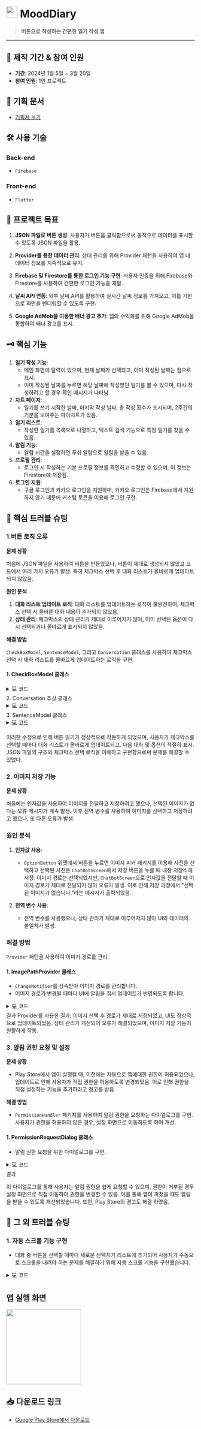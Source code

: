 # <img src="https://github.com/user-attachments/assets/716fd93b-dbef-4d89-919f-ed85cbc83aa8" width="30 " height="30"> MoodDiary


> **버튼으로 작성하는 간편한 일기 작성 앱**
      
---

## 📅 **제작 기간 & 참여 인원**
- **기간**: 2024년 1월 5일 ~ 3월 20일 
- **참여 인원**: 1인 프로젝트

## 📜 **기획 문서**
- [기획서 보기](https://docs.google.com/presentation/d/1PrNbnWb5IcI91bzLcCeA4jPPqkPzpPLcLqqSddak5GI/edit#slide=id.g3040118c9d1_0_435)

## 🛠 **사용 기술**

### Back-end
- `Firebase`

### Front-end
- `Flutter`

## 🎯 **프로젝트 목표**


1. **JSON 파일로 버튼 생성**: 사용자가 버튼을 클릭함으로써 동적으로 데이터를 표시할 수 있도록 JSON 파일을 활용.

2. **Provider를 통한 데이터 관리**: 상태 관리를 위해 Provider 패턴을 사용하여 앱 내 데이터 정보를 지속적으로 유지.

3. **Firebase 및 Firestore를 통한 로그인 기능 구현**: 사용자 인증을 위해 Firebase와 Firestore를 사용하여 간편한 로그인 기능을 개발.

4. **날씨 API 연동**: 외부 날씨 API를 활용하여 실시간 날씨 정보를 가져오고, 이를 기반으로 화면을 렌더링할 수 있도록 구현.

5. **Google AdMob을 이용한 배너 광고 추가**: 앱의 수익화를 위해 Google AdMob을 통합하여 배너 광고를 표시.

## 🗝 **핵심 기능**

1. **일기 작성 기능**: 
   - 메인 화면에 달력이 있으며, 현재 날짜가 선택되고, 이미 작성된 날짜는 점으로 표시. 
   - 이미 작성된 날짜를 누르면 해당 날짜에 작성했던 일기를 볼 수 있으며, 다시 작성하려고 할 경우 확인 메시지가 나타남.
2. **차트 페이지**: 
   - 일기를 쓰기 시작한 날짜, 마지막 작성 날짜, 총 작성 횟수가 표시되며, 2주간의 기분을 보여주는 파이차트가 있음.
3. **일기 리스트**: 
   - 작성한 일기를 목록으로 나열하고, 텍스트 검색 기능으로 특정 일기를 찾을 수 있음.
4. **알림 기능**: 
   - 알람 시간을 설정하면 푸쉬 알람으로 알림을 받을 수 있음.
5. **프로필 관리**: 
   - 로그인 시 작성하는 기본 프로필 정보를 확인하고 수정할 수 있으며, 이 정보는 Firestore에 저장됨.
6. **로그인 지원**: 
   - 구글 로그인과 카카오 로그인을 지원하며, 카카오 로그인은 Firebase에서 지원하지 않기 때문에 커스텀 토큰을 이용해 로그인 구현.


## 🚧 **핵심 트러블 슈팅**

 ### 1.버튼 로직 오류

**문제 상황**

처음에 JSON 파일을 사용하여 버튼을 만들었으나, 버튼이 제대로 생성되지 않았고 코드에서 여러 가지 오류가 발생. 특히 체크박스 선택 후 대화 리스트가 올바르게 업데이트되지 않았음.

**원인 분석**
1. **대화 리스트 업데이트 로직**: 대화 리스트를 업데이트하는 로직이 불완전하여, 체크박스 선택 시 올바른 대화 내용이 추가되지 않았음.
2. **상태 관리**: 체크박스의 상태 관리가 제대로 이루어지지 않아, 이미 선택된 옵션이 다시 선택되거나 올바르게 표시되지 않았음.

**해결 방법**

`CheckBoxModel`, `SentenceModel`, 그리고 `Conversation` 클래스를 사용하여 체크박스 선택 시 대화 리스트를 올바르게 업데이트하는 로직을 구현.

#### 1. CheckBoxModel 클래스
<details>
<summary>💻 코드</summary>
<div markdown="1">

 ```dart
class CheckBoxModel extends Conversation {
  bool isChecked;
  dynamic next;

  CheckBoxModel({
    required String id,
    required String content,
    required this.isChecked,
    required this.next
  }) : super(id: id, content: content);
}
isChecked: 체크박스의 선택 여부를 나타내며, 사용자가 선택 시 true로 설정.
next: 다음 대화나 옵션을 정의하는 동적 값.

 ```
</div>
</details>
2. Conversation 추상 클래스
<details>
<summary>💻 코드</summary>
<div markdown="1">

```dart


abstract class Conversation {
  final String id;
  final String content;

  Conversation({required this.id, required this.content});
}
대화 내용의 기본 구조를 정의하여, 코드의 일관성을 유지.

 ```
</div>
</details>
3. SentenceModel 클래스
<details>
<summary>💻 코드</summary>
<div markdown="1">

```dart

class SentenceModel extends Conversation {
  final bool isUser;

  SentenceModel({
    required String id,
    required String content,
    required this.isUser
  }) : super(id: id, content: content);
}
사용자가 작성한 문장이나 시스템의 응답을 나타내며, 대화의 흐름을 관리.
 ```
</div>
</details>

이러한 수정으로 인해 버튼 일기가 정상적으로 작동하게 되었으며, 사용자가 체크박스를 선택할 때마다 대화 리스트가 올바르게 업데이트되고, 다음 대화 및 옵션이 적절히 표시. JSON 파일의 구조와 체크박스 선택 로직을 이해하고 구현함으로써 문제를 해결할 수 있었다.

 ### 2. 이미지 저장 기능

**문제 상황**

처음에는 인자값을 사용하여 이미지를 전달하고 저장하려고 했으나, 선택된 이미지가 없다는 오류 메시지가 계속 발생. 이후 전역 변수를 사용하여 이미지를 선택하고 저장하려고 했으나, 또 다른 오류가 발생.

### 원인 분석
1. **인자값 사용**: 
   - `OptionButton` 위젯에서 버튼을 누르면 이미지 피커 패키지를 이용해 사진을 선택하고 선택된 사진은 `ChatBotScreen`에서 저장 버튼을 누를 때 내장 저장소에 저장.
    이미지 경로는 선택되었지만, `ChatBotScreen`으로 인자값을 전달할 때 이미지 경로가 제대로 전달되지 않아 오류가 발생.
    이로 인해 저장 과정에서 "선택된 이미지가 없습니다."라는 메시지가 출력되었음.

2. **전역 변수 사용**:
   - 전역 변수를 사용했으나, 상태 관리가 제대로 이루어지지 않아 UI와 데이터의 불일치가 발생.
  
### 해결 방법

`Provider` 패턴을 사용하여 이미지 경로를 관리.

#### 1. ImagePathProvider 클래스
- `ChangeNotifier`를 상속받아 이미지 경로를 관리합니다.
- 이미지 경로가 변경될 때마다 UI에 알림을 줘서 업데이트가 반영되도록 합니다.
<details>
<summary>💻 코드</summary>
<div markdown="1">

 ```dart
class ImagePathProvider with ChangeNotifier {
  String? _imagePath;

  String? get imagePath => _imagePath;

  set imagePath(String? path) {
    _imagePath = path;
    notifyListeners();
  }
}
2. 이미지 선택 및 저장 과정
ImageHandler 클래스에서 pickImage 메소드를 통해 사용자가 선택한 이미지를 ImagePathProvider에 저장합니다.
dart


Future<void> pickImage(BuildContext context) async {
  final ImagePicker picker = ImagePicker();
  final XFile? image = await picker.pickImage(source: ImageSource.gallery);

  if (image != null) {
    Provider.of<ImagePathProvider>(context, listen: false).imagePath = image.path;
  } else {
    Provider.of<ImagePathProvider>(context, listen: false).imagePath = null;
  }
}
일기 저장 시 선택된 이미지 경로를 ImagePathProvider에서 가져와 사용.
 ```
</div>
</details>
결과
Provider를 사용한 결과, 이미지 선택 후 경로가 제대로 저장되었고, UI도 정상적으로 업데이트되었음. 상태 관리가 개선되어 오류가 해결되었으며, 이미지 저장 기능이 원활하게 작동.

### 3. 알림 권한 요청 및 설정

**문제 상황**
- Play Store에서 앱이 실행될 때, 이전에는 자동으로 앱에대한 권한이 허용되었으나, 업데이트로 인해 사용자가 직접 권한을 허용하도록 변경되었음. 이로 인해 권한을 직접 설정하는 기능을 추가하라고 경고를 받음

**해결 방법**

- `PermissionHandler` 패키지를 사용하여 알림 권한을 요청하는 다이얼로그를 구현. 사용자가 권한을 허용하지 않은 경우, 설정 화면으로 이동하도록 하여 개선.

#### 1. PermissionRequestDialog 클래스
- 알림 권한 요청을 위한 다이얼로그를 구현.

<details>
<summary>💻 코드</summary>
<div markdown="1">

```dart
import 'package:flutter/material.dart';
import 'package:permission_handler/permission_handler.dart';

class PermissionRequestDialog extends StatefulWidget {
  const PermissionRequestDialog({Key? key}) : super(key: key);

  @override
  PermissionRequestDialogState createState() => PermissionRequestDialogState();
}

class PermissionRequestDialogState extends State<PermissionRequestDialog> {
  @override
  void initState() {
    super.initState();
    _requestPermissions(context);
  }

  void _requestPermissions(BuildContext context) async {
    final status = await Permission.notification.status;
    if (status.isDenied) {
      final result = await Permission.notification.request();
      if (result.isGranted) {
        // 권한이 granted된 경우 추가 작업 수행
        Navigator.of(context).pop();
      } else {
        // 권한이 denied된 경우 사용자에게 알림
        // 이미 다이얼로그가 열려있으므로 추가 작업 불필요
      }
    } else {
      // 권한이 이미 granted된 경우 다이얼로그 닫기
      Navigator.of(context).pop();
    }
  }

  @override
  Widget build(BuildContext context) {
    return AlertDialog(
      contentPadding: const EdgeInsets.all(24.0),
      title: const Text('알림 권한 요청'),
      content: const Text('알림 기능을 사용하기 위해서는 알림 권한이 필요합니다.'),
      actions: <Widget>[
        TextButton(
          child: const Text('설정'),
          onPressed: () {
            Navigator.of(context).pop();
            openAppSettings();
          },
        ),
        TextButton(
          child: const Text('취소'),
          onPressed: () => Navigator.of(context).pop(),
        ),
      ],
    );
  }
}
```
</div> </details>
결과

이 다이얼로그를 통해 사용자는 알림 권한을 쉽게 요청할 수 있으며, 권한이 거부된 경우 설정 화면으로 직접 이동하여 권한을 변경할 수 있음. 이를 통해 앱이 꺼졌을 때도 알림을 받을 수 있도록 개선되었습니다. 또한, Play Store의 경고도 해결 하였음.

## 🔧 **그 외 트러블 슈팅**

### 1. **자동 스크롤 기능 구현**
- 대화 중 버튼을 선택할 때마다 새로운 선택지가 리스트에 추가되어 사용자가 수동으로 스크롤을 내려야 하는 문제를 해결하기 위해 자동 스크롤 기능을 구현했습니다.

<details>
<summary>💻 코드</summary>
<div markdown="1">

```dart
void scrollToBottom() {
  WidgetsBinding.instance.addPostFrameCallback((_) {
    if (_scrollController.hasClients) {
      _scrollController.animateTo(
        _scrollController.position.maxScrollExtent,
        duration: const Duration(milliseconds: 500),
        curve: Curves.easeInOut,
      );
    }
  });
}
```
</div> </details>

## **앱 실행 화면**
<img src="https://github.com/user-attachments/assets/19d44a85-363f-46fe-a205-f01562994ed44"  width="200">



## 📥 **다운로드 링크**

- [Google Play Store에서 다운로드](https://play.google.com/store/apps/details?id=com.junhajeonghoon.foodrecipe)

